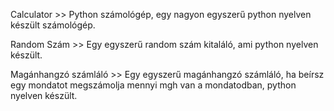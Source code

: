 Calculator >> Python számológép, egy nagyon egyszerű python nyelven készült számológép.

Random Szám >> Egy egyszerű random szám kitaláló, ami python nyelven készült.

Magánhangzó számláló >> Egy egyszerű magánhangzó számláló, ha beírsz egy mondatot megszámolja mennyi mgh van a mondatodban, python nyelven készült.
